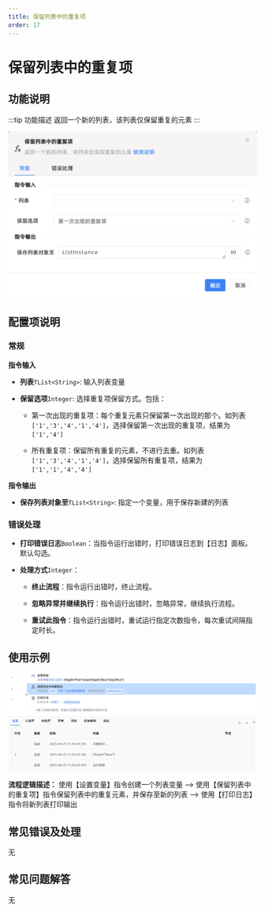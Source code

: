 ```yaml
---
title: 保留列表中的重复项
order: 17
---
```


# 保留列表中的重复项

## 功能说明

:::tip 功能描述
返回一个新的列表，该列表仅保留重复的元素
:::

![保留列表中的重复项](../../../assets/保留列表中的重复项_command.png)

## 配置项说明

### 常规

**指令输入**

- **列表**`TList<String>`: 输入列表变量

- **保留选项**`Integer`: 选择重复项保留方式。包括：

    - 第一次出现的重复项：每个重复元素只保留第一次出现的那个。如列表`['1','3','4','1','4']`，选择保留第一次出现的重复项，结果为`['1','4']`

    - 所有重复项：保留所有重复的元素，不进行去重。如列表`['1','3','4','1','4']`，选择保留所有重复项，结果为`['1','1','4','4']`


**指令输出**

- **保存列表对象至**`TList<String>`: 指定一个变量，用于保存新建的列表

### 错误处理

- **打印错误日志**`Boolean`：当指令运行出错时，打印错误日志到【日志】面板。默认勾选。

- **处理方式**`Integer`：

    - **终止流程**：指令运行出错时，终止流程。

    - **忽略异常并继续执行**：指令运行出错时，忽略异常，继续执行流程。

    - **重试此指令**：指令运行出错时，重试运行指定次数指令，每次重试间隔指定时长。

## 使用示例

![保留列表中的重复项](../../../assets/保留列表中的重复项_demo.png)

**流程逻辑描述：** 使用【设置变量】指令创建一个列表变量 --> 使用【保留列表中的重复项】指令保留列表中的重复元素，并保存至新的列表 --> 使用【打印日志】指令将新列表打印输出

## 常见错误及处理

无

## 常见问题解答

无

